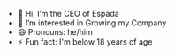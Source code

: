 - 👋 Hi, I’m the CEO of Espada
- 👀 I’m interested in Growing my Company
- 😄 Pronouns: he/him
- ⚡ Fun fact: I'm below 18 years of age

<!---
Espada-CEO/Espada-CEO is a ✨ special ✨ repository because its `README.md` (this file) appears on your GitHub profile.
You can click the Preview link to take a look at your changes.
--->
